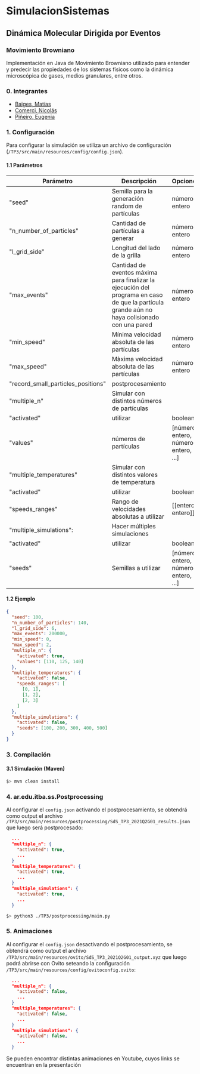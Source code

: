 # SimulacionSistemas

## Dinámica Molecular Dirigida por Eventos
### Movimiento Browniano

Implementación en Java de Movimiento Browniano utilizado para entender y predecir  las propiedades de los sistemas físicos como la dinámica microscópica de gases, medios granulares, entre otros.


### 0. Integrantes 

- [Baiges, Matías](https://github.com/mbaiges)
- [Comerci, Nicolás](https://github.com/ncomerci)
- [Piñeiro, Eugenia](https://github.com/eugepineiro)

### 1. Configuración

Para configurar la simulación se utiliza un archivo de configuración (`/TP3/src/main/resources/config/config.json`). 

#### 1.1 Parámetros

| Parámetro| Descripción                    | Opciones|
| ------------- | ------------------------------ | ------------- |
|"seed"     |  Semilla para la generación random de partículas  | número entero |
|"n_number_of_particles"     |  Cantidad de partículas a generar  | número entero |
|"l_grid_side"     |  Longitud del lado de la grilla  | número entero |
|"max_events"     |  Cantidad de eventos máxima para finalizar la ejecución del programa en caso de que la partícula grande aún no haya colisionado con una pared   | número entero |
|"min_speed"     |  Mínima velocidad absoluta de las partículas  | número entero |
|"max_speed"     |  Màxima velocidad absoluta de las partículas  | número entero |
|"record_small_particles_positions"     |  postprocesamiento   |  |
|   "multiple_n"  |   Simular con distintos números de partículas   |  |
|   "activated"  |   utilizar   | booleano |
|   "values"  |  números de partículas   | [número entero, número entero, ...] |
|   "multiple_temperatures"  |   Simular con distintos valores de temperatura   |  |
|   "activated"  |   utilizar   | booleano |
|   "speeds_ranges"   |   Rango de velocidades absolutas a utilizar   | [[entero, entero]] |
|   "multiple_simulations":   |   Hacer múltiples simulaciones   |  |
|   "activated"   |  utilizar   | booleano |
|   "seeds"   |  Semillas a utilizar   | [número entero, número entero, ...] | 


#### 1.2 Ejemplo

```json
{
  "seed": 100,
  "n_number_of_particles": 140,
  "l_grid_side": 6,
  "max_events": 200000,
  "min_speed": 0,
  "max_speed": 2,
  "multiple_n": {
    "activated": true,
    "values": [110, 125, 140]
  },
  "multiple_temperatures": {
    "activated": false,
    "speeds_ranges": [
      [0, 1],
      [1, 2],
      [2, 3]
    ]
  },
  "multiple_simulations": {
    "activated": false,
    "seeds": [100, 200, 300, 400, 500]
  }
}
```

### 3. Compilación 

#### 3.1 Simulación (Maven)

```bash
$> mvn clean install
```

### 4. ar.edu.itba.ss.Postprocessing

Al configurar el `config.json` activando el postprocesamiento, se obtendrá como output el archivo `/TP3/src/main/resources/postprocessing/SdS_TP3_2021Q2G01_results.json` que luego será postprocesado:

```json
  ...
  "multiple_n": {
    "activated": true,
    ...
  }
  "multiple_temperatures": {
    "activated": true,
    ...
  }
  "multiple_simulations": {
    "activated": true,
    ...
  }
``` 

```bash
$> python3 ./TP3/postprocessing/main.py
```

### 5. Animaciones 
Al configurar el `config.json` desactivando el postprocesamiento, se obtendrá como output el archivo `/TP3/src/main/resources/ovito/SdS_TP3_2021Q2G01_output.xyz` que luego podrá abrirse con Ovito seteando la configuración `/TP3/src/main/resources/config/ovitoconfig.ovito`:

```json
  ...
  "multiple_n": {
    "activated": false,
    ...
  }
  "multiple_temperatures": {
    "activated": false,
    ...
  }
  "multiple_simulations": {
    "activated": false,
    ...
  }
``` 

Se pueden encontrar distintas animaciones en Youtube, cuyos links se encuentran en la presentación 
